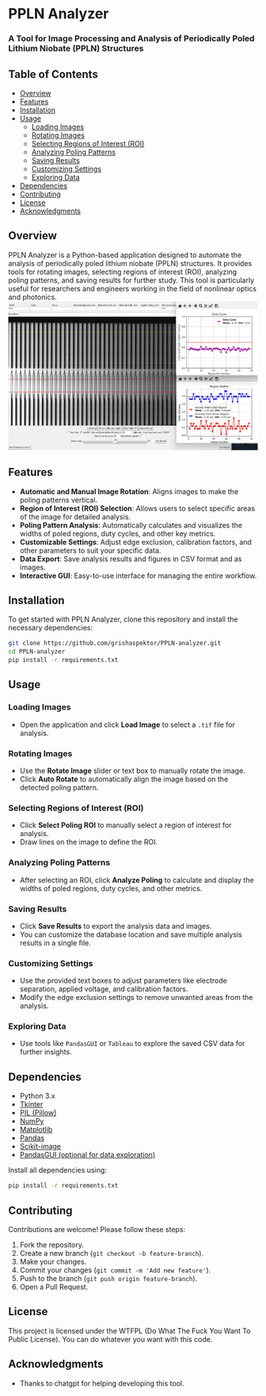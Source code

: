 # PPLN Analyzer

### A Tool for Image Processing and Analysis of Periodically Poled Lithium Niobate (PPLN) Structures

## Table of Contents

- [Overview](#overview)
- [Features](#features)
- [Installation](#installation)
- [Usage](#usage)
  - [Loading Images](#loading-images)
  - [Rotating Images](#rotating-images)
  - [Selecting Regions of Interest (ROI)](#selecting-regions-of-interest-roi)
  - [Analyzing Poling Patterns](#analyzing-poling-patterns)
  - [Saving Results](#saving-results)
  - [Customizing Settings](#customizing-settings)
  - [Exploring Data](#exploring-data)
- [Dependencies](#dependencies)
- [Contributing](#contributing)
- [License](#license)
- [Acknowledgments](#acknowledgments)

## Overview

PPLN Analyzer is a Python-based application designed to automate the analysis of periodically poled lithium niobate (PPLN) structures. It provides tools for rotating images, selecting regions of interest (ROI), analyzing poling patterns, and saving results for further study. This tool is particularly useful for researchers and engineers working in the field of nonlinear optics and photonics.
![Screenshot 1](./images/screenshot-aa.png)
## Features

- **Automatic and Manual Image Rotation**: Aligns images to make the poling patterns vertical.
- **Region of Interest (ROI) Selection**: Allows users to select specific areas of the image for detailed analysis.
- **Poling Pattern Analysis**: Automatically calculates and visualizes the widths of poled regions, duty cycles, and other key metrics.
- **Customizable Settings**: Adjust edge exclusion, calibration factors, and other parameters to suit your specific data.
- **Data Export**: Save analysis results and figures in CSV format and as images.
- **Interactive GUI**: Easy-to-use interface for managing the entire workflow.

## Installation

To get started with PPLN Analyzer, clone this repository and install the necessary dependencies:

```bash
git clone https://github.com/grishaspektor/PPLN-analyzer.git
cd PPLN-analyzer
pip install -r requirements.txt
```

## Usage

### Loading Images

- Open the application and click **Load Image** to select a `.tif` file for analysis.

### Rotating Images

- Use the **Rotate Image** slider or text box to manually rotate the image.
- Click **Auto Rotate** to automatically align the image based on the detected poling pattern.

### Selecting Regions of Interest (ROI)

- Click **Select Poling ROI** to manually select a region of interest for analysis.
- Draw lines on the image to define the ROI.

### Analyzing Poling Patterns

- After selecting an ROI, click **Analyze Poling** to calculate and display the widths of poled regions, duty cycles, and other metrics.

### Saving Results

- Click **Save Results** to export the analysis data and images.
- You can customize the database location and save multiple analysis results in a single file.

### Customizing Settings

- Use the provided text boxes to adjust parameters like electrode separation, applied voltage, and calibration factors.
- Modify the edge exclusion settings to remove unwanted areas from the analysis.

### Exploring Data

- Use tools like `PandasGUI` or `Tableau` to explore the saved CSV data for further insights.

## Dependencies

- Python 3.x
- [Tkinter](https://docs.python.org/3/library/tkinter.html)
- [PIL (Pillow)](https://pillow.readthedocs.io/)
- [NumPy](https://numpy.org/)
- [Matplotlib](https://matplotlib.org/)
- [Pandas](https://pandas.pydata.org/)
- [Scikit-image](https://scikit-image.org/)
- [PandasGUI (optional for data exploration)](https://pandasgui.johnwmiller.org/)

Install all dependencies using:

```bash
pip install -r requirements.txt
```

## Contributing

Contributions are welcome! Please follow these steps:

1. Fork the repository.
2. Create a new branch (`git checkout -b feature-branch`).
3. Make your changes.
4. Commit your changes (`git commit -m 'Add new feature'`).
5. Push to the branch (`git push origin feature-branch`).
6. Open a Pull Request.

## License

This project is licensed under the WTFPL (Do What The Fuck You Want To Public License). You can do whatever you want with this code.
## Acknowledgments

- Thanks to chatgpt for helping developing this tool.



